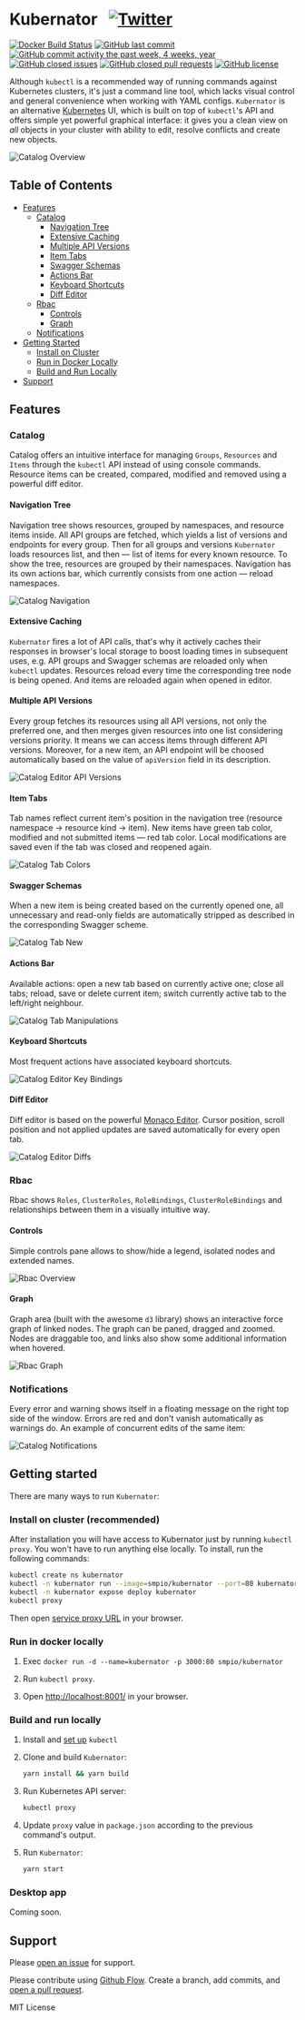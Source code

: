 # Kubernator &nbsp; [![Twitter](https://img.shields.io/twitter/url/https/github.com/smpio/kubernator.svg?style=social)](https://twitter.com/intent/tweet?text=Wow:&url=https%3A%2F%2Fgithub.com%2Fsmpio%2Fkubernator)

[![Docker Build Status](https://img.shields.io/docker/build/smpio/kubernator.svg)](https://hub.docker.com/r/smpio/kubernator/)
[![GitHub last commit](https://img.shields.io/github/last-commit/smpio/kubernator.svg)](https://github.com/smpio/kubernator)
[![GitHub commit activity the past week, 4 weeks, year](https://img.shields.io/github/commit-activity/y/smpio/kubernator.svg)](https://github.com/smpio/kubernator)
[![GitHub closed issues](https://img.shields.io/github/issues-closed/smpio/kubernator.svg)](https://github.com/smpio/kubernator)
[![GitHub closed pull requests](https://img.shields.io/github/issues-pr-closed/smpio/kubernator.svg)](https://github.com/smpio/kubernator)
[![GitHub license](https://img.shields.io/github/license/smpio/kubernator.svg)](https://github.com/smpio/kubernator/blob/master/LICENSE)

Although `kubectl` is a recommended way of running commands against Kubernetes clusters, it's just a command line tool, which lacks visual control and general convenience when working with YAML configs. `Kubernator` is an alternative [Kubernetes](https://kubernetes.io/) UI, which is built on top of `kubectl`'s API and offers simple yet powerful graphical interface: it gives you a clean view on *all* objects in your cluster with ability to edit, resolve conflicts and create new objects.

![Catalog Overview](screenshots/catalog-overview.png)

## Table of Contents

- [Features](#features)
  - [Catalog](#catalog)
    - [Navigation Tree](#navigation-tree)
    - [Extensive Caching](#extensive-caching)
    - [Multiple API Versions](#multiple-api-versions)
    - [Item Tabs](#item-tabs)
    - [Swagger Schemas](#swagger-schemas)
    - [Actions Bar](#actions-bar)
    - [Keyboard Shortcuts](#keyboard-shortcuts)
    - [Diff Editor](#diff-editor)
  - [Rbac](#rbac)
    - [Controls](#controls)
    - [Graph](#graph)
  - [Notifications](#notifications)
- [Getting Started](#getting-started)
  - [Install on Cluster](#install-on-cluster-recommended)
  - [Run in Docker Locally](#run-in-docker-locally)
  - [Build and Run Locally](#build-and-run-locally)
- [Support](#support)

## Features

### Catalog

Catalog offers an intuitive interface for managing `Groups`, `Resources` and `Items` through the `kubectl` API instead of using console commands. Resource items can be created, compared, modified and removed using a powerful diff editor.

#### Navigation Tree

Navigation tree shows resources, grouped by namespaces, and resource items inside. All API groups are fetched, which yields a list of versions and endpoints for every group. Then for all groups and versions `Kubernator` loads resources list, and then ― list of items for every known resource. To show the tree, resources are grouped by their namespaces. Navigation has its own actions bar, which currently consists from one action ― reload namespaces.

![Catalog Navigation](screenshots/catalog-navigation.gif)

#### Extensive Caching

`Kubernator` fires a lot of API calls, that's why it actively caches their responses in browser's local storage to boost loading times in subsequent uses, e.g. API groups and Swagger schemas are reloaded only when `kubectl` updates. Resources reload every time the corresponding tree node is being opened. And items are reloaded again when opened in editor.

#### Multiple API Versions

Every group fetches its resources using all API versions, not only the preferred one, and then merges given resources into one list considering versions priority. It means we can access items through different API versions. Moreover, for a new item, an API endpoint will be choosed automatically based on the value of `apiVersion` field in its description.

![Catalog Editor API Versions](screenshots/catalog-editor-api-versions.gif)

#### Item Tabs

Tab names reflect current item's position in the navigation tree (resource namespace → resource kind → item). New items have green tab color, modified and not submitted items ― red tab color. Local modifications are saved even if the tab was closed and reopened again.

![Catalog Tab Colors](screenshots/catalog-tab-colors.gif)

#### Swagger Schemas

When a new item is being created based on the currently opened one, all unnecessary and read-only fields are automatically stripped as described in the corresponding Swagger scheme.

![Catalog Tab New](screenshots/catalog-tab-new.gif)

#### Actions Bar

Available actions: open a new tab based on currently active one; close all tabs; reload, save or delete current item; switch currently active tab to the left/right neighbour.

![Catalog Tab Manipulations](screenshots/catalog-tab-manipulations.gif)

#### Keyboard Shortcuts

Most frequent actions have associated keyboard shortcuts.

![Catalog Editor Key Bindings](screenshots/catalog-editor-key-bindings.gif)

#### Diff Editor

Diff editor is based on the powerful [Monaco Editor](https://microsoft.github.io/monaco-editor/). Cursor position, scroll position and not applied updates are saved automatically for every open tab.

![Catalog Editor Diffs](screenshots/catalog-editor-diffs.gif)

### Rbac

Rbac shows `Roles`, `ClusterRoles`, `RoleBindings`, `ClusterRoleBindings` and relationships between them in a visually intuitive way.

#### Controls

Simple controls pane allows to show/hide a legend, isolated nodes and extended names.

![Rbac Overview](screenshots/rbac-overview.png)

#### Graph

Graph area (built with the awesome `d3` library) shows an interactive force graph of linked nodes. The graph can be paned, dragged and zoomed. Nodes are draggable too, and links also show some additional information when hovered.

![Rbac Graph](screenshots/rbac-graph.gif)

### Notifications

Every error and warning shows itself in a floating message on the right top side of the window. Errors are red and don't vanish automatically as warnings do. An example of concurrent edits of the same item:

![Catalog Notifications](screenshots/catalog-notifications.gif)

## Getting started

There are many ways to run `Kubernator`:

### Install on cluster (recommended)

After installation you will have access to Kubernator just by running `kubectl proxy`. You won't have to run anything else locally. To install, run the following commands:

```sh
kubectl create ns kubernator
kubectl -n kubernator run --image=smpio/kubernator --port=80 kubernator
kubectl -n kubernator expose deploy kubernator
kubectl proxy
```

Then open [service proxy URL](http://localhost:8001/api/v1/namespaces/kubernator/services/kubernator/proxy/) in your browser.

### Run in docker locally

1. Exec `docker run -d --name=kubernator -p 3000:80 smpio/kubernator`

2. Run `kubectl proxy`.

3. Open [http://localhost:8001/](http://localhost:8001/) in your browser.

### Build and run locally

1. Install and [set up](https://kubernetes.io/docs/tasks/tools/install-kubectl/) `kubectl`  

2. Clone and build `Kubernator`:

    ```sh
    yarn install && yarn build
    ```

3. Run Kubernetes API server:

    ```sh
    kubectl proxy
    ```
4. Update `proxy` value in `package.json` according to the previous command's output.

5. Run `Kubernator`:

    ```sh
    yarn start
    ```

### Desktop app

Coming soon.

## Support

Please [open an issue](https://github.com/smpio/kubernator/issues/new) for support.

Please contribute using [Github Flow](https://guides.github.com/introduction/flow/). Create a branch, add commits, and [open a pull request](https://github.com/smpio/kubernator/compare/).

MIT License
